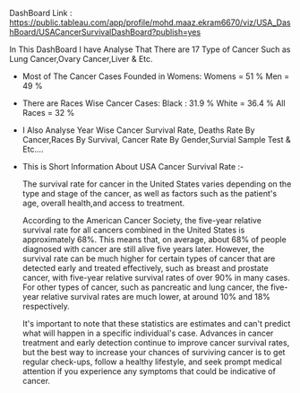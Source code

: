 DashBoard Link : https://public.tableau.com/app/profile/mohd.maaz.ekram6670/viz/USA_DashBoard/USACancerSurvivalDashBoard?publish=yes

In This DashBoard I have Analyse That There are 17 Type of Cancer Such as Lung Cancer,Ovary Cancer,Liver & Etc.
* Most of The Cancer Cases Founded in Womens:
   Womens = 51 %
   Men = 49 %
* There are Races Wise Cancer Cases:
   Black : 31.9 %
   White = 36.4 %
   All Races = 32 %
* I Also Analyse Year Wise Cancer Survival Rate,
  Deaths Rate By Cancer,Races By Survival,
  Cancer Rate By Gender,Survial Sample Test & Etc....



* This is Short Information About USA Cancer Survival Rate :-

     The survival rate for cancer in the United States varies depending on the type and stage of the cancer, as well as factors such as 
     the patient's age, overall health,and access to treatment.

     According to the American Cancer Society, the five-year relative survival rate for all cancers combined in the United 
     States is approximately 68%. This means that, on average, about 68% of people diagnosed with cancer are still alive 
     five years later. However, the survival rate can be much higher for certain types of cancer that are detected early and 
     treated effectively, such as breast and prostate cancer, with five-year relative survival rates of over 90% in many cases. 
     For other types of cancer, such as pancreatic and lung cancer, the five-year relative survival rates are much lower, 
     at around 10% and 18% respectively.

    It's important to note that these statistics are estimates and can't predict what will happen in a specific 
    individual's case. Advances in cancer treatment and early detection continue to improve cancer survival rates, 
    but the best way to increase your chances of surviving cancer is to get regular check-ups, follow a healthy lifestyle, 
    and seek prompt medical attention if you experience any symptoms that could be indicative of cancer.
